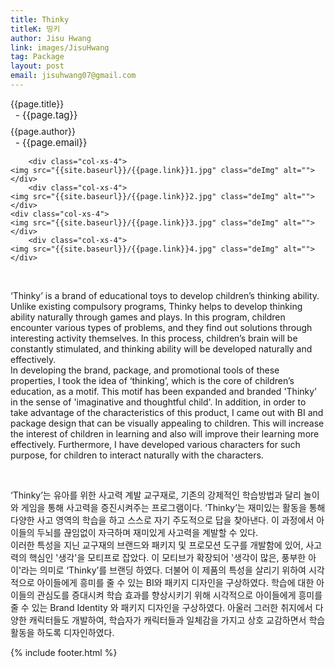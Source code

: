 ```yaml
---
title: Thinky
titleK: 띵키
author: Jisu Hwang
link: images/JisuHwang
tag: Package
layout: post
email: jisuhwang07@gmail.com
---	
```


<div class="container">

<div class="deDep">
{{page.title}}<br>
<p style="font-size:15px; margin:0px; padding:0px 0px 0px 8px; margin:0px 0px 8px 0px;">- {{page.tag}}</p>
{{page.author}}<br>
<p style="font-size:15px; margin:0px; padding:0px 0px 0px 8px;">- {{page.email}}</p>
</div>


<div class="row" class="imgcolor">
	
		<div class="col-xs-4">
	<img src="{{site.baseurl}}/{{page.link}}1.jpg" class="deImg" alt=""></div>
		<div class="col-xs-4">
	<img src="{{site.baseurl}}/{{page.link}}2.jpg" class="deImg" alt=""></div>
	<div class="col-xs-4">
	<img src="{{site.baseurl}}/{{page.link}}3.jpg" class="deImg" alt=""></div>
		<div class="col-xs-4">
	<img src="{{site.baseurl}}/{{page.link}}4.jpg" class="deImg" alt=""></div>
	
</div>
<br>

<div class="det lato">



‘Thinky’ is a brand of educational toys to develop children’s thinking ability. Unlike existing compulsory programs, Thinky helps to develop thinking ability naturally through games and plays. In this program, children encounter various types of problems, and they find out solutions through interesting activity themselves. In this process, children’s brain will be constantly stimulated, and thinking ability will be developed naturally and effectively.
<br>
In developing the brand, package, and promotional tools of these properties, I took the idea of ‘thinking’, which is the core of children’s education, as a motif. This motif has been expanded and branded 'Thinky' in the sense of 'imaginative and thoughtful child'. In addition, in order to take advantage of the characteristics of this product, I came out with BI and package design that can be visually appealing to children. This will increase the interest of children in learning and also will improve their learning more effectively. Furthermore, I have developed various characters for such purpose, for children to interact naturally with the characters. 



</div>

<br>

<div class="noto">

‘Thinky’는 유아를 위한 사고력 계발 교구재로, 기존의 강제적인 학습방법과 달리 놀이와 게임을 통해 사고력을 증진시켜주는 프로그램이다. ‘Thinky’는 재미있는 활동을 통해 다양한 사고 영역의 학습을 하고 스스로 자기 주도적으로 답을 찾아낸다. 이 과정에서 아이들의 두뇌를 끊임없이 자극하며 재미있게 사고력을 계발할 수 있다.
<br>
이러한 특성을 지닌 교구재의 브랜드와 패키지 및 프로모션 도구를 개발함에 있어, 사고력의 핵심인 '생각'을 모티프로 잡았다. 이 모티브가 확장되어 '생각이 많은, 풍부한 아이'라는 의미로 ‘Thinky’를 브랜딩 하였다. 더불어 이 제품의 특성을 살리기 위하여 시각적으로 아이들에게 흥미를 줄 수 있는 BI와 패키지 디자인을 구상하였다. 학습에 대한 아이들의 관심도를 증대시켜 학습 효과를 향상시키기 위해 시각적으로 아이들에게 흥미를 줄 수 있는 Brand Identity 와 패키지 디자인을 구상하였다. 아울러 그러한 취지에서 다양한 캐릭터들도 개발하여, 학습자가 캐릭터들과 일체감을 가지고 상호 교감하면서 학습 활동을 하도록 디자인하였다.


</div>
{% include footer.html %} 